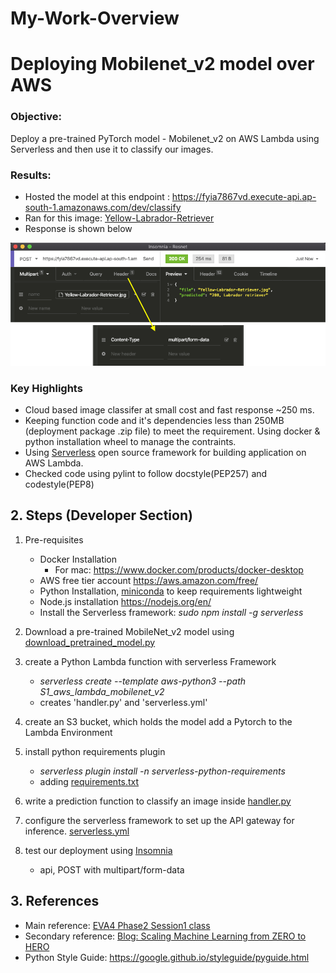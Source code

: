 # My-Work-Overview


# Deploying Mobilenet_v2 model over AWS
### **Objective**:

Deploy a pre-trained PyTorch model - Mobilenet_v2 on AWS Lambda using Serverless and then use it to classify our images. 

### **Results**:

- Hosted the model at this endpoint : https://fyia7867vd.execute-api.ap-south-1.amazonaws.com/dev/classify
- Ran for this image: [Yellow-Labrador-Retriever](data/Yellow-Labrador-Retriever.jpg)
- Response is shown below 
<img src=api_response_insomnia_snapshots.png>


### **Key Highlights**
- Cloud based image classifer at small cost and fast response ~250 ms.
- Keeping function code and it's dependencies less than 250MB (deployment package .zip file) to meet the requirement. Using docker & python installation wheel to manage the contraints.
- Using [Serverless](https://www.serverless.com/) open source framework for building application on AWS Lambda.
- Checked code using pylint to follow docstyle(PEP257) and codestyle(PEP8)



## 2. Steps (Developer Section)
1. Pre-requisites
    - Docker Installation 
        - For mac: https://www.docker.com/products/docker-desktop
    - AWS free tier account https://aws.amazon.com/free/
    - Python Installation, [miniconda](https://docs.conda.io/en/latest/miniconda.html) to keep requirements lightweight
    - Node.js installation https://nodejs.org/en/
    - Install the Serverless framework: *sudo npm install -g serverless*

2. Download a pre-trained MobileNet_v2 model using [download_pretrained_model.py](download_pretrained_model.py)
3. create a Python Lambda function with serverless Framework
    - *serverless create --template aws-python3 --path S1_aws_lambda_mobilenet_v2*
    - creates 'handler.py' and 'serverless.yml'
4. create an S3 bucket, which holds the model
add a Pytorch to the Lambda Environment 
5. install python requirements plugin
    - *serverless plugin install -n serverless-python-requirements*
    - adding [requirements.txt](requirements.txt)
6. write a prediction function to classify an image inside [handler.py](handler.py)
6. configure the serverless framework to set up the API gateway for inference. [serverless.yml](serverless.yml)
7. test our deployment using [Insomnia](https://insomnia.rest/download/)
    - api, POST with multipart/form-data

## 3. References
- Main reference: [EVA4 Phase2 Session1 class](https://theschoolof.ai/)
- Secondary reference: [Blog: Scaling Machine Learning from ZERO to HERO](https://towardsdatascience.com/scaling-machine-learning-from-zero-to-hero-d63796442526)
- Python Style Guide: https://google.github.io/styleguide/pyguide.html
